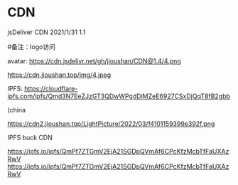 # CDN
jsDeliver CDN
2021/1/31 1.1

#备注：logo访问

avatar: https://cdn.jsdelivr.net/gh/jioushan/CDN@1.4/4.png

https://cdn.jioushan.top/img/4.jpeg

IPFS:
https://cloudflare-ipfs.com/ipfs/Qmd3N7EeZJzGT3QDwWPgdDiMZeE6927CSxDjQqT8fB2gbb

(china


https://cdn2.jioushan.top/LightPicture/2022/03/f4101159399e392f.png


IPFS buck CDN

https://ipfs.io/ipfs/QmPf7ZTGmV2EjA21SGDpQVmAf6CPcKfzMcbTfFaUXAzRwV
https://ipfs.io/ipfs/QmPf7ZTGmV2EjA21SGDpQVmAf6CPcKfzMcbTfFaUXAzRwV
